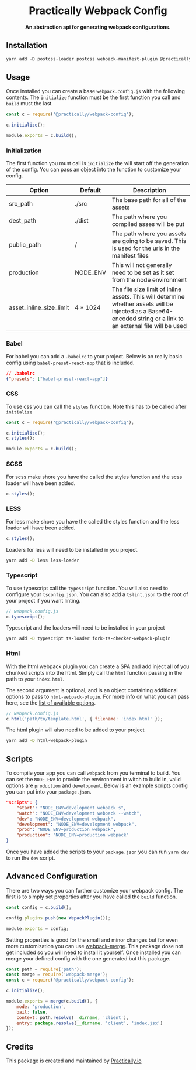 <div align="center">
    <h1>Practically Webpack Config</h1>
    <p><strong>An abstraction api for generating webpack configurations.</strong></p>
</div>

## Installation

```js
yarn add -D postcss-loader postcss webpack-manifest-plugin @practically/webpack-config
```

## Usage

Once installed you can create a base `webpack.config.js` with the following
contents. The `initialize` function must be the first function you call and
`build` must the last.

```js
const c = require('@practically/webpack-config');

c.initialize();

module.exports = c.build();
```

### Initialization

The first function you must call is `initialize` the will start off the
generation of the config. You can pass an object into the function to
customize your config.

| Option                  | Default   | Description                                                                                                                                                     |
| ----------------------- | --------- | --------------------------------------------------------------------------------------------------------------------------------------------------------------- |
| src_path                | ./src     | The base path for all of the assets                                                                                                                             |
| dest_path               | ./dist    | The path where you compiled asses will be put                                                                                                                   |
| public_path             | /         | The path where you assets are going to be saved. This is used for the urls in the manifest files                                                                |
| production              | NODE_ENV  | This will not generally need to be set as it set from the node environment                                                                                      |
| asset_inline_size_limit | 4 \* 1024 | The file size limit of inline assets. This will determine whether assets will be injected as a Base64-encoded string or a link to an external file will be used |

### Babel

For babel you can add a `.babelrc` to your project. Below is an really basic
config using `babel-preset-react-app` that is included.

```json
// .babelrc
{"presets": ["babel-preset-react-app"]}
```

### CSS

To use css you can call the `styles` function. Note this has to be called after
`initialize`

```js
const c = require('@practically/webpack-config');

c.initialize();
c.styles();

module.exports = c.build();
```

### SCSS

For scss make shore you have the called the styles function and the scss
loader will have been added.

```js
c.styles();
```

### LESS

For less make shore you have the called the styles function and the less
loader will have been added.

```js
c.styles();
```

Loaders for less will need to be installed in you project.

```bash
yarn add -D less less-loader
```

### Typescript

To use typescript call the `typescript` function. You will also need to
configure your `tsconfig.json`. You can also add a `tslint.json` to the root of
your project if you want linting.

```js
// webpack.config.js
c.typescript();
```

Typescript and the loaders will need to be installed in your project

```bash
yarn add -D typescript ts-loader fork-ts-checker-webpack-plugin
```

### Html

With the html webpack plugin you can create a SPA and add inject all of you
chunked scripts into the html. Simply call the `html` function passing in the
path to your `index.html`.

The second argument is optional, and is an object containing additional options
to pass to `html-webpack-plugin`. For more info on what you can pass here, see
the [list of available options](https://github.com/jantimon/html-webpack-plugin#options).

```js
// webpack.config.js
c.html('path/to/template.html', { filename: 'index.html' });
```

The html plugin will also need to be added to your project

```bash
yarn add -D html-webpack-plugin
```

## Scripts

To compile your app you can call `webpack` from you terminal to build. You can
set the `NODE_ENV` to provide the environment in witch to build in, valid
options are `production` and `development`. Below is an example scripts config
you can put into your `package.json`.

```json
"scripts": {
    "start": "NODE_ENV=development webpack s",
    "watch": "NODE_ENV=development webpack --watch",
    "dev": "NODE_ENV=development webpack",
    "development": "NODE_ENV=development webpack",
    "prod": "NODE_ENV=production webpack",
    "production": "NODE_ENV=production webpack"
}
```

Once you have added the scripts to your `package.json` you can run `yarn dev`
to run the `dev` script.

## Advanced Configuration

There are two ways you can further customize your webpack config. The first is
to simply set properties after you have called the `build` function.

```js
const config = c.build();

config.plugins.push(new WepackPlugin());

module.exports = config;
```

Setting properties is good for the small and minor changes but for even more
customization you can use
[webpack-merge](https://github.com/survivejs/webpack-merge). This package dose
not get included so you will need to install it yourself. Once installed you
can merge your defined config with the one generated but this package.

```js
const path = require('path');
const merge = require('webpack-merge');
const c = require('@practically/webpack-config');

c.initialize();

module.exports = merge(c.build(), {
    mode: 'production',
    bail: false,
    context: path.resolve(__dirname, 'client'),
    entry: package.resolve(__dirname, 'client', 'index.jsx')
});
```

## Credits

This package is created and maintained by [Practically.io](https://practically.io/)
